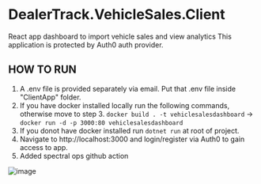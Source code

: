 # DealerTrack.VehicleSales.Client
React app dashboard to import vehicle sales and view analytics
This application is protected by Auth0 auth provider.

## HOW TO RUN
1. A .env file is provided separately via email. Put that .env file inside "ClientApp" folder.
2. If you have docker installed locally run the following commands, otherwise move to step 3.
  `docker build . -t vehiclesalesdashboard` -> `docker run -d -p 3000:80 vehiclesalesdashboard`
3. If you donot have docker installed run `dotnet run` at root of project.
4. Navigate to http://localhost:3000 and login/register via Auth0 to gain access to app.
5. Added spectral ops github action


![image](https://user-images.githubusercontent.com/5270403/122065425-ef2bba00-cdbf-11eb-9099-116b55188746.png)


